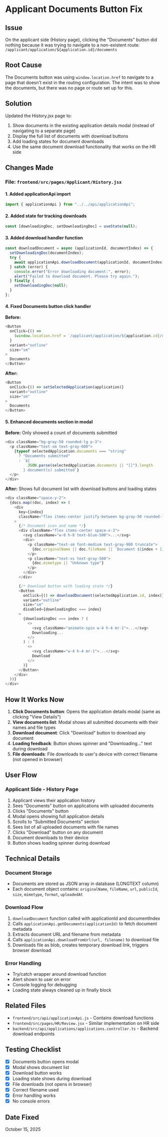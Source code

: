 # Applicant Documents Button Fix

## Issue

On the applicant side (History page), clicking the "Documents" button did nothing because it was trying to navigate to a non-existent route: `/applicant/application/${application.id}/documents`

## Root Cause

The Documents button was using `window.location.href` to navigate to a page that doesn't exist in the routing configuration. The intent was to show the documents, but there was no page or route set up for this.

## Solution

Updated the History.jsx page to:

1. Show documents in the existing application details modal (instead of navigating to a separate page)
2. Display the full list of documents with download buttons
3. Add loading states for document downloads
4. Use the same document download functionality that works on the HR side

## Changes Made

### File: `frontend/src/pages/Applicant/History.jsx`

#### 1. Added applicationApi import

```javascript
import { applicationApi } from "../../api/applicationApi";
```

#### 2. Added state for tracking downloads

```javascript
const [downloadingDoc, setDownloadingDoc] = useState(null);
```

#### 3. Added download handler function

```javascript
const downloadDocument = async (applicationId, documentIndex) => {
  setDownloadingDoc(documentIndex);
  try {
    await applicationApi.downloadDocument(applicationId, documentIndex);
  } catch (error) {
    console.error("Error downloading document:", error);
    alert("Failed to download document. Please try again.");
  } finally {
    setDownloadingDoc(null);
  }
};
```

#### 4. Fixed Documents button click handler

**Before:**

```javascript
<Button
  onClick={() =>
    (window.location.href = `/applicant/application/${application.id}/documents`)
  }
  variant="outline"
  size="sm"
>
  Documents
</Button>
```

**After:**

```javascript
<Button
  onClick={() => setSelectedApplication(application)}
  variant="outline"
  size="sm"
>
  Documents
</Button>
```

#### 5. Enhanced documents section in modal

**Before:** Only showed a count of documents submitted

```javascript
<div className="bg-gray-50 rounded-lg p-3">
  <p className="text-sm text-gray-600">
    {typeof selectedApplication.documents === "string"
      ? "Documents submitted"
      : `${
          JSON.parse(selectedApplication.documents || "[]").length
        } document(s) submitted`}
  </p>
</div>
```

**After:** Shows full document list with download buttons and loading states

```javascript
<div className="space-y-2">
  {docs.map((doc, index) => (
    <div
      key={index}
      className="flex items-center justify-between bg-gray-50 rounded-lg p-3"
    >
      {/* Document icon and name */}
      <div className="flex items-center space-x-3">
        <svg className="w-8 h-8 text-blue-500">...</svg>
        <div>
          <p className="text-sm font-medium text-gray-900 truncate">
            {doc.originalName || doc.fileName || `Document ${index + 1}`}
          </p>
          <p className="text-xs text-gray-500">
            {doc.mimetype || "Unknown type"}
          </p>
        </div>
      </div>

      {/* Download button with loading state */}
      <Button
        onClick={() => downloadDocument(selectedApplication.id, index)}
        variant="outline"
        size="sm"
        disabled={downloadingDoc === index}
      >
        {downloadingDoc === index ? (
          <>
            <svg className="animate-spin w-4 h-4 mr-1">...</svg>
            Downloading...
          </>
        ) : (
          <>
            <svg className="w-4 h-4 mr-1">...</svg>
            Download
          </>
        )}
      </Button>
    </div>
  ))}
</div>
```

## How It Works Now

1. **Click Documents button**: Opens the application details modal (same as clicking "View Details")
2. **View documents list**: Modal shows all submitted documents with their names and file types
3. **Download document**: Click "Download" button to download any document
4. **Loading feedback**: Button shows spinner and "Downloading..." text during download
5. **File downloads**: File downloads to user's device with correct filename (not opened in browser)

## User Flow

### Applicant Side - History Page

1. Applicant views their application history
2. Sees "Documents" button on applications with uploaded documents
3. Clicks "Documents" button
4. Modal opens showing full application details
5. Scrolls to "Submitted Documents" section
6. Sees list of all uploaded documents with file names
7. Clicks "Download" button on any document
8. Document downloads to their device
9. Button shows loading spinner during download

## Technical Details

### Document Storage

- Documents are stored as JSON array in database (LONGTEXT column)
- Each document object contains: `originalName`, `fileName`, `url`, `publicId`, `size`, `mimetype`, `format`, `uploadedAt`

### Download Flow

1. `downloadDocument` function called with applicationId and documentIndex
2. Calls `applicationApi.getDocuments(applicationId)` to fetch document metadata
3. Extracts document URL and filename from metadata
4. Calls `applicationApi.downloadFromUrl(url, filename)` to download file
5. Downloads file as blob, creates temporary download link, triggers browser download

### Error Handling

- Try/catch wrapper around download function
- Alert shown to user on error
- Console logging for debugging
- Loading state always cleaned up in finally block

## Related Files

- `frontend/src/api/applicationApi.js` - Contains download functions
- `frontend/src/pages/HR/Review.jsx` - Similar implementation on HR side
- `backend/src/api/applications/applications.controller.ts` - Backend download endpoints

## Testing Checklist

- [x] Documents button opens modal
- [x] Modal shows document list
- [x] Download button works
- [x] Loading state shows during download
- [x] File downloads (not opens in browser)
- [x] Correct filename used
- [x] Error handling works
- [x] No console errors

## Date Fixed

October 15, 2025
